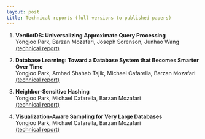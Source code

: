 ```yaml
---
layout: post
title: Technical reports (full versions to published papers)
---
```


1. **VerdictDB: Universalizing Approximate Query Processing**  
   Yongjoo Park, Barzan Mozafari, Joseph Sorenson, Junhao Wang  
   [(technical report)](https://arxiv.org/abs/1804.00770)

1. **Database Learning: Toward a Database System that Becomes Smarter Over Time**  
   Yongjoo Park, Amhad Shahab Tajik, Michael Cafarella, Barzan Mozafari  
   [(technical report)](https://arxiv.org/abs/1703.05468)

1. **Neighbor-Sensitive Hashing**  
   Yongjoo Park, Michael Cafarella, Barzan Mozafari  
   [(technical report)](http://www-personal.umich.edu/~pyongjoo/vldb2016sup.pdf)

1. **Visualization-Aware Sampling for Very Large Databases**  
   Yongjoo Park, Michael Cafarella, Barzan Mozafari  
   [(technical report)](https://arxiv.org/abs/1510.03921)
